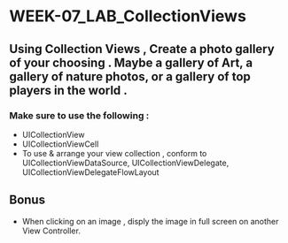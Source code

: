 # WEEK-07_LAB_CollectionViews


## Using Collection Views , Create a photo gallery of your choosing . Maybe a gallery of Art, a gallery of nature photos, or a gallery of top players in the world . 

### Make sure to use the following :
- UICollectionView
- UICollectionViewCell
- To use & arrange your view collection , conform to UICollectionViewDataSource, UICollectionViewDelegate, UICollectionViewDelegateFlowLayout

## Bonus
- When clicking on an image , disply the image in full screen on another View Controller.  
